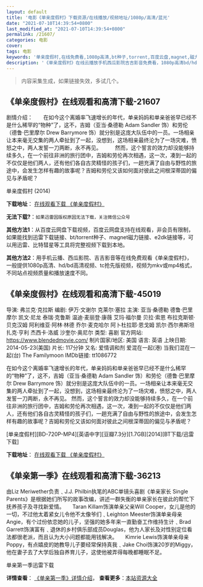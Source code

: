 ```yaml
---
layout: default
title: '电影《单亲度假村》下载资源/在线播放/视频地址/1080p/高清/蓝光'
date: "2021-07-10T14:39:54+0800"
last_modified_at: "2021-07-10T14:39:54+0800"
permalink: /21607/
categories: 电影
cover:
tags: 电影
keywords: '单亲度假村,在线免费看,1080p高清,bt种子,torrent,百度云盘,magnet,磁力链,迅雷下载资源'
description: '《单亲度假村》在线云播放手机西瓜影院吉吉影音免费看，1080p高清bd/hd未删减完整版和tc抢先枪版，mkv/mp4格式，附带bt/torrent种子、magnet/磁力链、百度云盘、网盘资源迅雷下载链接'
---
```


>内容采集生成，如果链接失效，多试几个。


## 《单亲度假村》在线观看和高清下载-21607

剧情介绍：　　在如今这个离婚率飞速增长的年代，单亲妈妈和单亲爸爸早已经不是什么稀罕的“物种”了，这不，吉姆（亚当·桑德勒 Adam Sandler 饰）和劳伦（德鲁·巴里摩尔 Drew Barrymore 饰）就分别是这庞大队伍中的一员。一场相亲让本来毫无交集的两人牵扯到了一起，没想到，这场相亲最终沦为了一场灾难，愤怒之中，两人发誓一刀两断，永不再见。  　　然而，这个誓言的效力却没能够持续多久，在一个前往非洲的旅行团中，吉姆和劳伦再次相遇，这一次，凑到一起的不仅仅是他们两人，还有他们各自古灵精怪的孩子们，一趟充满了自由与野性的旅途中，会发生怎样有趣的故事呢？吉姆和劳伦又该如何面对彼此之间根深蒂固的偏见与矛盾呢？


单亲度假村 (2014)

**下载地址**： [在线观看下载 《单亲度假村》](https://www.btbtdy.me/btdy/dy1037.html) 


**无法下载?**：`如果迅雷因版权原因无法下载，关注微信公众号 `

**其他方法1**：从百度云网盘下载视频，百度云网盘支持在线观看，非会员有限制，如果能找到迅雷下载链接、bt/torrent种子、magnet磁力链接、e2dk链接等，可以用迅雷、比特彗星等工具将完整视频下载到本地。

**其他方法2**：用手机云播、西瓜影院、吉吉影音等在线免费观看《单亲度假村》，一般提供1080p高清、hd/bd高清视频、tc抢先版视频，视频为mkv或mp4格式，不同站点视频质量和播放速度不同。


## 《单亲度假村》在线观看和高清下载-45019

导演: 弗兰克·克拉斯 编剧: 伊万·文谢尔 克莱尔·塞拉 主演: 亚当·桑德勒 德鲁·巴里摩尔 凯文·尼龙 泰瑞·克鲁斯 温迪·麦丽登·康薇 艾玛·福尔曼 贝拉·索恩 布拉克斯顿·贝克汉姆 阿利维亚·阿林·林德 乔尔·麦克哈尔 阿卜杜拉耶·恩戈姆 凯尔·西尔弗斯坦 扎克·亨利 杰西卡·洛威 沙奎尔·奥尼尔 类型: 喜剧 官方网站: https://www.blendedmovie.com/ 制片国家/地区: 美国 语言: 英语 上映日期: 2014-05-23(美国) 片长: 117分钟 又名: 爱情调和剂 爱混在一起(港) 当我们混在一起(台) The Familymoon IMDb链接: tt1086772

在如今这个离婚率飞速增长的年代，单亲妈妈和单亲爸爸早已经不是什么稀罕的“物种”了，这不，吉姆（亚当·桑德勒 Adam Sandler 饰）和劳伦（德鲁·巴里摩尔 Drew Barrymore 饰）就分别是这庞大队伍中的一员。一场相亲让本来毫无交集的两人牵扯到了一起，没想到，这场相亲最终沦为了一场灾难，愤怒之中，两人发誓一刀两断，永不再见。 然而，这个誓言的效力却没能够持续多久，在一个前往非洲的旅行团中，吉姆和劳伦再次相遇，这一次，凑到一起的不仅仅是他们两人，还有他们各自古灵精怪的孩子们，一趟充满了自由与野性的旅途中，会发生怎样有趣的故事呢？吉姆和劳伦又该如何面对彼此之间根深蒂固的偏见与矛盾呢？


[单亲度假村][BD-720P-MP4][英语中字][豆瓣7.3分][1.7GB][2014][BT下载/迅雷下载]

**下载地址**： [在线观看下载 《单亲度假村》](https://www.btdx8.com/torrent/blended_2014.html) 


## 《单亲第一季》在线观看和高清下载-36213

由Liz Meriwether负责﹑J.J. Philbin执笔的ABC单镜头喜剧《单亲家长 Single Parents》是根据她们所写的故事改编，讲述一群失衡的单亲家长在彼此的帮忙下抚养孩子及寻找新爱情。　　Taran Killam饰演单亲父亲Will Cooper，女儿是他的一切，不过他太着紧女儿令他不太像爷们﹑Leighton Meester饰演单亲母亲Angie，有个过份依恋她的儿子，坚强的她多年来一直勤奋工作维持生计﹑Brad Garrett饰演富有﹑退休的乡村俱乐部成员Douglas，他为人家长及对性别定位看法都很老派，而且认为大小问题都能用钱解决。　　Kimrie Lewis饰演单亲母亲Poppy，有点嬉皮的她教导儿子要经常保持真我﹑Jake Choi饰演20岁的Miggy，他在妻子去了大学后独自养育儿子，这使他被弄得每晚都睡眠不足。


单亲第一季迅雷下载

**详情查看**： [《单亲第一季》详情介绍](/movie/36213/)， **查看更多**：[本站资源大全](/movie/t/all/)

